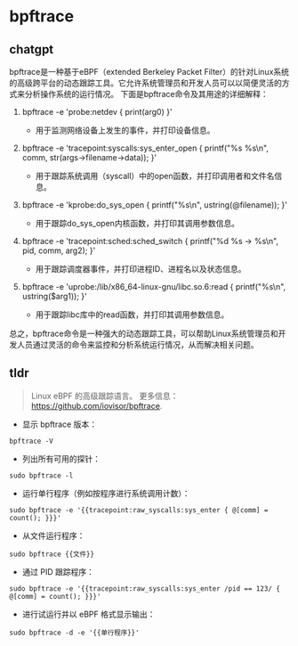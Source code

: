 # bpftrace 
## chatgpt 
bpftrace是一种基于eBPF（extended Berkeley Packet Filter）的针对Linux系统的高级跨平台的动态跟踪工具。它允许系统管理员和开发人员可以以简便灵活的方式来分析操作系统的运行情况。 下面是bpftrace命令及其用途的详细解释：

1. bpftrace -e 'probe:netdev { print(arg0) }'
   - 用于监测网络设备上发生的事件，并打印设备信息。

2. bpftrace -e 'tracepoint:syscalls:sys_enter_open { printf("%s %s\n", comm, str(args->filename->data)); }'
   - 用于跟踪系统调用（syscall）中的open函数，并打印调用者和文件名信息。

3. bpftrace -e 'kprobe:do_sys_open { printf("%s\n", ustring(@filename)); }'
   - 用于跟踪do_sys_open内核函数，并打印其调用参数信息。

4. bpftrace -e 'tracepoint:sched:sched_switch { printf("%d %s -> %s\n", pid, comm, arg2); }'
   - 用于跟踪调度器事件，并打印进程ID、进程名以及状态信息。

5. bpftrace -e 'uprobe:/lib/x86_64-linux-gnu/libc.so.6:read { printf("%s\n", ustring($arg1)); }'
   - 用于跟踪libc库中的read函数，并打印其调用参数信息。

总之，bpftrace命令是一种强大的动态跟踪工具，可以帮助Linux系统管理员和开发人员通过灵活的命令来监控和分析系统运行情况，从而解决相关问题。 

## tldr 
 
> Linux eBPF 的高级跟踪语言。
> 更多信息：<https://github.com/iovisor/bpftrace>.

- 显示 bpftrace 版本：

`bpftrace -V`

- 列出所有可用的探针：

`sudo bpftrace -l`

- 运行单行程序（例如按程序进行系统调用计数）：

`sudo bpftrace -e '{{tracepoint:raw_syscalls:sys_enter { @[comm] = count(); }}}'`

- 从文件运行程序：

`sudo bpftrace {{文件}}`

- 通过 PID 跟踪程序：

`sudo bpftrace -e '{{tracepoint:raw_syscalls:sys_enter /pid == 123/ { @[comm] = count(); }}}'`

- 进行试运行并以 eBPF 格式显示输出：

`sudo bpftrace -d -e '{{单行程序}}'`
